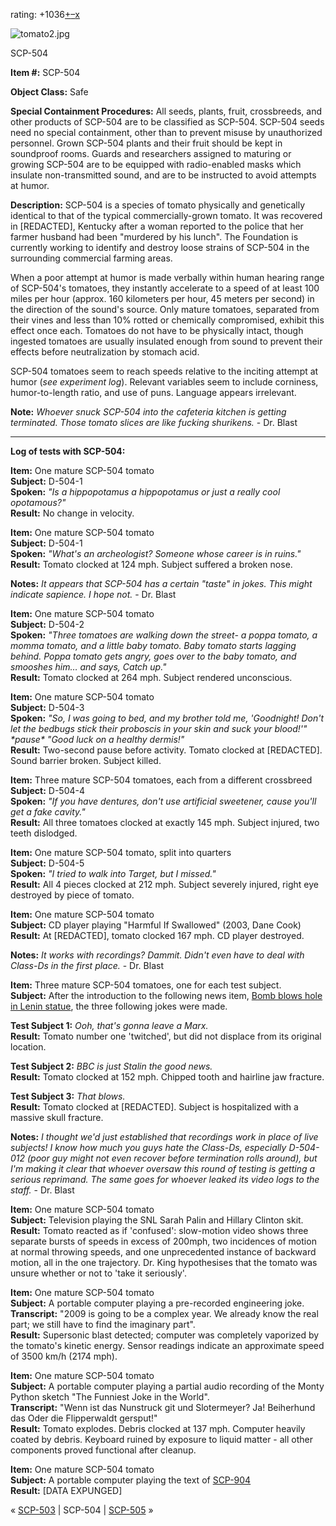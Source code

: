 rating: +1036[+](javascript:; "I like it")[–](javascript:; "I don't like it")[x](javascript:; "Cancel my vote")

![tomato2.jpg](http://scp-wiki.wdfiles.com/local--files/scp-504/tomato2.jpg)

SCP-504

**Item #:** SCP-504

**Object Class:** Safe

**Special Containment Procedures:** All seeds, plants, fruit, crossbreeds, and other products of SCP-504 are to be classified as SCP-504. SCP-504 seeds need no special containment, other than to prevent misuse by unauthorized personnel. Grown SCP-504 plants and their fruit should be kept in soundproof rooms. Guards and researchers assigned to maturing or growing SCP-504 are to be equipped with radio-enabled masks which insulate non-transmitted sound, and are to be instructed to avoid attempts at humor.

**Description:** SCP-504 is a species of tomato physically and genetically identical to that of the typical commercially-grown tomato. It was recovered in \[REDACTED\], Kentucky after a woman reported to the police that her farmer husband had been "murdered by his lunch". The Foundation is currently working to identify and destroy loose strains of SCP-504 in the surrounding commercial farming areas.

When a poor attempt at humor is made verbally within human hearing range of SCP-504's tomatoes, they instantly accelerate to a speed of at least 100 miles per hour (approx. 160 kilometers per hour, 45 meters per second) in the direction of the sound's source. Only mature tomatoes, separated from their vines and less than 10% rotted or chemically compromised, exhibit this effect once each. Tomatoes do not have to be physically intact, though ingested tomatoes are usually insulated enough from sound to prevent their effects before neutralization by stomach acid.

SCP-504 tomatoes seem to reach speeds relative to the inciting attempt at humor (_see experiment log_). Relevant variables seem to include corniness, humor-to-length ratio, and use of puns. Language appears irrelevant.

**Note:** _Whoever snuck SCP-504 into the cafeteria kitchen is getting terminated. Those tomato slices are like fucking shurikens._ - Dr. Blast

* * *

**Log of tests with SCP-504:**

**Item:** One mature SCP-504 tomato  
**Subject:** D-504-1  
**Spoken:** _"Is a hippopotamus a hippopotamus or just a really cool opotamous?"_  
**Result:** No change in velocity.

**Item:** One mature SCP-504 tomato  
**Subject:** D-504-1  
**Spoken:** _"What's an archeologist? Someone whose career is in ruins."_  
**Result:** Tomato clocked at 124 mph. Subject suffered a broken nose.

**Notes:** _It appears that SCP-504 has a certain "taste" in jokes. This might indicate sapience. I hope not._ - Dr. Blast

**Item:** One mature SCP-504 tomato  
**Subject:** D-504-2  
**Spoken:** _"Three tomatoes are walking down the street- a poppa tomato, a momma tomato, and a little baby tomato. Baby tomato starts lagging behind. Poppa tomato gets angry, goes over to the baby tomato, and smooshes him… and says, Catch up."_  
**Result:** Tomato clocked at 264 mph. Subject rendered unconscious.

**Item:** One mature SCP-504 tomato  
**Subject:** D-504-3  
**Spoken:** _"So, I was going to bed, and my brother told me, 'Goodnight! Don't let the bedbugs stick their proboscis in your skin and suck your blood!'" \*pause\* "Good luck on a healthy dermis!"_  
**Result:** Two-second pause before activity. Tomato clocked at \[REDACTED\]. Sound barrier broken. Subject killed.

**Item:** Three mature SCP-504 tomatoes, each from a different crossbreed  
**Subject:** D-504-4  
**Spoken:** _"If you have dentures, don't use artificial sweetener, cause you'll get a fake cavity."_  
**Result:** All three tomatoes clocked at exactly 145 mph. Subject injured, two teeth dislodged.

**Item:** One mature SCP-504 tomato, split into quarters  
**Subject:** D-504-5  
**Spoken:** _"I tried to walk into Target, but I missed."_  
**Result:** All 4 pieces clocked at 212 mph. Subject severely injured, right eye destroyed by piece of tomato.

**Item:** One mature SCP-504 tomato  
**Subject:** CD player playing "Harmful If Swallowed" (2003, Dane Cook)  
**Result:** At \[REDACTED\], tomato clocked 167 mph. CD player destroyed.

**Notes:** _It works with recordings? Dammit. Didn't even have to deal with Class-Ds in the first place._ - Dr. Blast

**Item:** Three mature SCP-504 tomatoes, one for each test subject.  
**Subject:** After the introduction to the following news item, [Bomb blows hole in Lenin statue](http://news.bbc.co.uk/2/hi/europe/7976883.stm), the three following jokes were made.

**Test Subject 1:** _Ooh, that's gonna leave a Marx._  
**Result:** Tomato number one 'twitched', but did not displace from its original location.

**Test Subject 2:** _BBC is just Stalin the good news._  
**Result:** Tomato clocked at 152 mph. Chipped tooth and hairline jaw fracture.

**Test Subject 3:** _That blows._  
**Result:** Tomato clocked at \[REDACTED\]. Subject is hospitalized with a massive skull fracture.

**Notes:** _I thought we'd just established that recordings work in place of live subjects! I know how much you guys hate the Class-Ds, especially D-504-012 (poor guy might not even recover before termination rolls around), but I'm making it clear that whoever oversaw this round of testing is getting a serious reprimand. The same goes for whoever leaked its video logs to the staff._ - Dr. Blast

**Item:** One mature SCP-504 tomato  
**Subject:** Television playing the SNL Sarah Palin and Hillary Clinton skit.  
**Result:** Tomato reacted as if 'confused': slow-motion video shows three separate bursts of speeds in excess of 200mph, two incidences of motion at normal throwing speeds, and one unprecedented instance of backward motion, all in the one trajectory. Dr. King hypothesises that the tomato was unsure whether or not to 'take it seriously'.

**Item:** One mature SCP-504 tomato  
**Subject:** A portable computer playing a pre-recorded engineering joke.  
**Transcript:** "2009 is going to be a complex year. We already know the real part; we still have to find the imaginary part".  
**Result:** Supersonic blast detected; computer was completely vaporized by the tomato's kinetic energy. Sensor readings indicate an approximate speed of 3500 km/h (2174 mph).

**Item:** One mature SCP-504 tomato  
**Subject:** A portable computer playing a partial audio recording of the Monty Python sketch "The Funniest Joke in the World".  
**Transcript:** "Wenn ist das Nunstruck git und Slotermeyer? Ja! Beiherhund das Oder die Flipperwaldt gersput!"  
**Result:** Tomato explodes. Debris clocked at 137 mph. Computer heavily coated by debris. Keyboard ruined by exposure to liquid matter - all other components proved functional after cleanup.

**Item:** One mature SCP-504 tomato  
**Subject:** A portable computer playing the text of [SCP-904](/scp-904)  
**Result:** \[DATA EXPUNGED\]

« [SCP-503](/scp-503) | SCP-504 | [SCP-505](/scp-505) »